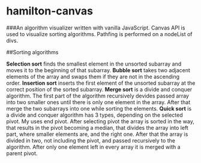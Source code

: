 # hamilton-canvas
###An algorithm visualizer written with vanilla JavaScript. Canvas API is used to visualize sorting algorithms. Pathfing is performed on a nodeList of divs.

##Sorting algorithms

**Selection sort** finds the smallest element in the unsorted subarray and moves it to the beginning of that subarray.
**Bubble sort** takes two adjacent elements of the array and swaps them if they are not in the ascending order.
**Insertion sort** inserts the first element of the unsorted subarray at the correct position of the sorted subarray.
**Merge sort** is a divide and conquer algorithm. The first part of the algorithm recursively devides passed array into two smaller ones until there is only one element in the array. After that merge the two subarrays into one while sorting the elements.
**Quick sort** is a divide and conquer algorithm has 3 types, depending on the selected pivot. My uses end pivot. After selecting pivot the array is sorted in the way, that results in the pivot becoming a median, that divides the array into left part, where smaller elements are, and the right one. After that the array is divided in two, not including the pivot, and passed recursively to the algorithm. After only one element left in every array it is merged with a parent pivot.
